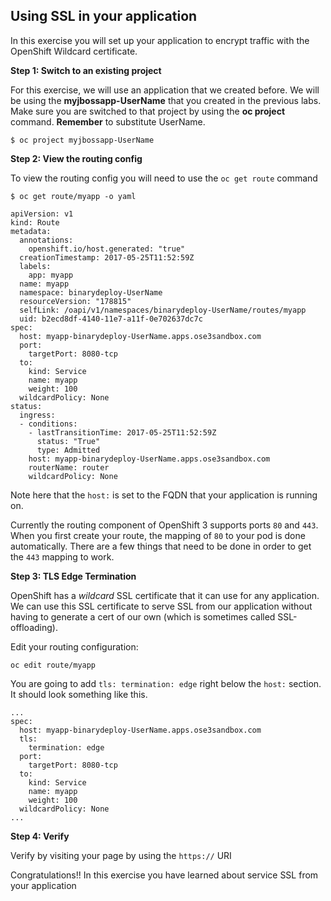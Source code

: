 ## Using SSL in your application

In this exercise you will set up your application to encrypt traffic with the OpenShift Wildcard certificate.

**Step 1: Switch to an existing project**

For this exercise, we will use an application that we created before. We will be using the **myjbossapp-UserName** that you created in the previous labs. Make sure you are switched to that project by using the **oc project** command. **Remember** to substitute UserName.

```
$ oc project myjbossapp-UserName
```

**Step 2: View the routing config**

To view the routing config you will need to use the `oc get route` command

```
$ oc get route/myapp -o yaml

apiVersion: v1
kind: Route
metadata:
  annotations:
    openshift.io/host.generated: "true"
  creationTimestamp: 2017-05-25T11:52:59Z
  labels:
    app: myapp
  name: myapp
  namespace: binarydeploy-UserName
  resourceVersion: "178815"
  selfLink: /oapi/v1/namespaces/binarydeploy-UserName/routes/myapp
  uid: b2ecd8df-4140-11e7-a11f-0e702637dc7c
spec:
  host: myapp-binarydeploy-UserName.apps.ose3sandbox.com
  port:
    targetPort: 8080-tcp
  to:
    kind: Service
    name: myapp
    weight: 100
  wildcardPolicy: None
status:
  ingress:
  - conditions:
    - lastTransitionTime: 2017-05-25T11:52:59Z
      status: "True"
      type: Admitted
    host: myapp-binarydeploy-UserName.apps.ose3sandbox.com
    routerName: router
    wildcardPolicy: None
```

Note here that the `host:` is set to the FQDN that your application is running on.

Currently the routing component of OpenShift 3 supports ports `80` and `443`. When you first create your route, the mapping of `80` to your pod is done automatically. There are a few things that need to be done in order to get the `443` mapping to work.

**Step 3: TLS Edge Termination**

OpenShift has a *wildcard* SSL certificate that it can use for any application. We can use this SSL certificate to serve SSL from our application without having to generate a cert of our own (which is sometimes called SSL-offloading).

Edit your routing configuration:

```
oc edit route/myapp
```

You are going to add `tls: termination: edge` right below the `host:` section. It should look something like this.

```
...
spec:
  host: myapp-binarydeploy-UserName.apps.ose3sandbox.com
  tls:
    termination: edge
  port:
    targetPort: 8080-tcp
  to:
    kind: Service
    name: myapp
    weight: 100
  wildcardPolicy: None
...
```

**Step 4: Verify**

Verify by visiting your page by using the `https://` URI


Congratulations!! In this exercise you have learned about service SSL from your application
